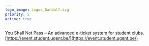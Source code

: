 ```yaml
---
logo_image: Logos_Gandalf.svg
priority: 5
active: true
---
```


You Shall Not Pass – An advanced e-ticket system for student clubs. [https://event.student.ugent.be/](https://event.student.ugent.be/)
